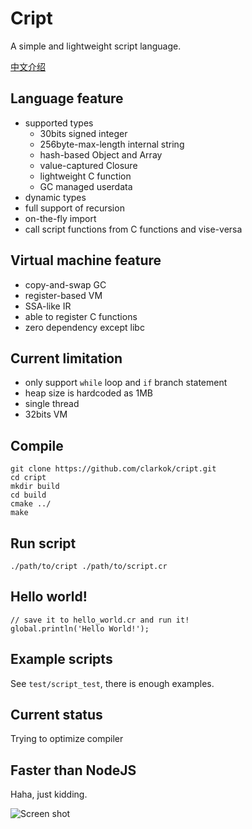 # Cript

A simple and lightweight script language.

[中文介绍](https://www.clarkok.com/blog/2016/04/20/Cript%E4%B8%80%E9%97%A8%E8%84%9A%E6%9C%AC%E8%AF%AD%E8%A8%80/)

## Language feature

 * supported types
   * 30bits signed integer
   * 256byte-max-length internal string
   * hash-based Object and Array
   * value-captured Closure
   * lightweight C function
   * GC managed userdata
 * dynamic types
 * full support of recursion
 * on-the-fly import
 * call script functions from C functions and vise-versa

## Virtual machine feature

 * copy-and-swap GC
 * register-based VM
 * SSA-like IR
 * able to register C functions
 * zero dependency except libc

## Current limitation

 * only support `while` loop and `if` branch statement
 * heap size is hardcoded as 1MB
 * single thread
 * 32bits VM

## Compile

```
git clone https://github.com/clarkok/cript.git
cd cript
mkdir build
cd build
cmake ../
make
```

## Run script

```
./path/to/cript ./path/to/script.cr
```

## Hello world!

```
// save it to hello_world.cr and run it!
global.println('Hello World!');
```

## Example scripts

See `test/script_test`, there is enough examples.

## Current status

Trying to optimize compiler

## Faster than NodeJS

Haha, just kidding.

![Screen shot](faster-than-ndoejs.png)